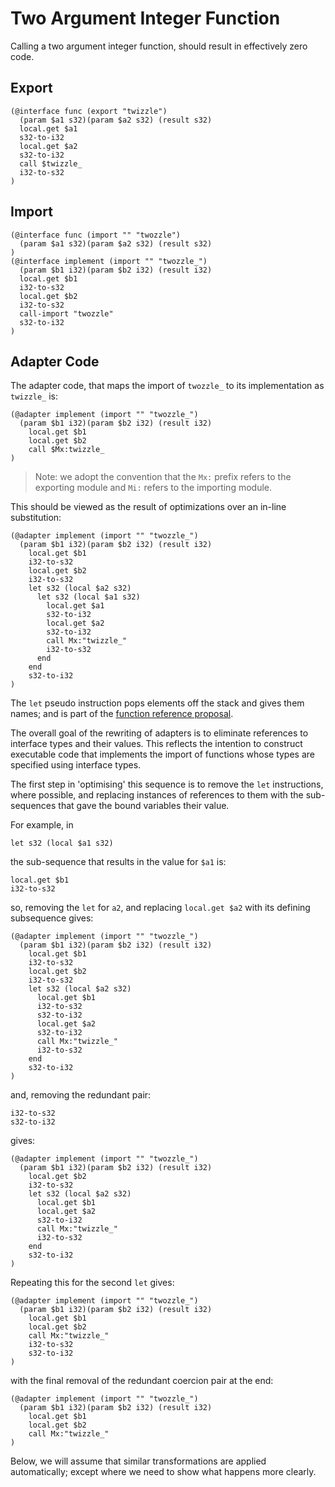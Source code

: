 # Two Argument Integer Function

Calling a two argument integer function, should result in effectively zero code.

## Export

```
(@interface func (export "twizzle")
  (param $a1 s32)(param $a2 s32) (result s32)
  local.get $a1
  s32-to-i32
  local.get $a2
  s32-to-i32
  call $twizzle_
  i32-to-s32
)
```

## Import

```
(@interface func (import "" "twozzle")
  (param $a1 s32)(param $a2 s32) (result s32)
)
(@interface implement (import "" "twozzle_")
  (param $b1 i32)(param $b2 i32) (result i32)
  local.get $b1
  i32-to-s32
  local.get $b2
  i32-to-s32
  call-import "twozzle"
  s32-to-i32
)

```

## Adapter Code

The adapter code, that maps the import of `twozzle_` to its implementation as
`twizzle_` is:

```
(@adapter implement (import "" "twozzle_")
  (param $b1 i32)(param $b2 i32) (result i32)
    local.get $b1
    local.get $b2
    call $Mx:twizzle_
)
```

>Note: we adopt the convention that the `Mx:` prefix refers to the exporting
>module and `Mi:` refers to the importing module.

This should be viewed as the result of optimizations over an in-line substitution:
```
(@adapter implement (import "" "twozzle_")
  (param $b1 i32)(param $b2 i32) (result i32)
    local.get $b1
    i32-to-s32
    local.get $b2
    i32-to-s32
    let s32 (local $a2 s32)
      let s32 (local $a1 s32)
        local.get $a1
        s32-to-i32
        local.get $a2
        s32-to-i32
        call Mx:"twizzle_"
        i32-to-s32
      end
    end
    s32-to-i32
)
```

The `let` pseudo instruction pops elements off the stack and gives them names;
and is part of the [function reference
proposal](https://github.com/WebAssembly/function-references/blob/master/proposals/function-references/Overview.md#local-bindings).

The overall goal of the rewriting of adapters is to eliminate references to
interface types and their values. This reflects the intention to construct
executable code that implements the import of functions whose types are
specified using interface types.

The first step in 'optimising' this sequence is to remove the `let`
instructions, where possible, and replacing instances of references to them with
the sub-sequences that gave the bound variables their value.

For example, in

```
let s32 (local $a1 s32)
```
the sub-sequence that results in the value for `$a1` is:

```
local.get $b1
i32-to-s32
```

so, removing the `let` for `a2`, and replacing `local.get $a2` with its defining
subsequence gives:

```
(@adapter implement (import "" "twozzle_")
  (param $b1 i32)(param $b2 i32) (result i32)
    local.get $b1
    i32-to-s32
    local.get $b2
    i32-to-s32
    let s32 (local $a2 s32)
      local.get $b1
      i32-to-s32
      s32-to-i32
      local.get $a2
      s32-to-i32
      call Mx:"twizzle_"
      i32-to-s32
    end
    s32-to-i32
)

```
and, removing the redundant pair:

```
i32-to-s32
s32-to-i32
```
gives:

```
(@adapter implement (import "" "twozzle_")
  (param $b1 i32)(param $b2 i32) (result i32)
    local.get $b2
    i32-to-s32
    let s32 (local $a2 s32)
      local.get $b1
      local.get $a2
      s32-to-i32
      call Mx:"twizzle_"
      i32-to-s32
    end
    s32-to-i32
)
```

Repeating this for the second `let` gives:

```
(@adapter implement (import "" "twozzle_")
  (param $b1 i32)(param $b2 i32) (result i32)
    local.get $b1
    local.get $b2
    call Mx:"twizzle_"
    i32-to-s32
    s32-to-i32
)
```

with the final removal of the redundant coercion pair at the end:

```
(@adapter implement (import "" "twozzle_")
  (param $b1 i32)(param $b2 i32) (result i32)
    local.get $b1
    local.get $b2
    call Mx:"twizzle_"
)

```

Below, we will assume that similar transformations are applied automatically;
except where we need to show what happens more clearly.
